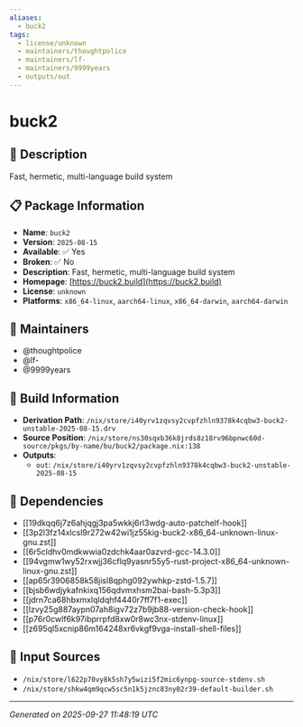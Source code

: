 ```yaml
---
aliases:
  - buck2
tags:
  - license/unknown
  - maintainers/thoughtpolice
  - maintainers/lf-
  - maintainers/9999years
  - outputs/out
---
```


# buck2

## 📝 Description

Fast, hermetic, multi-language build system

## 📋 Package Information

- **Name**: `buck2`
- **Version**: `2025-08-15`
- **Available**: ✅ Yes
- **Broken**: ✅ No
- **Description**: Fast, hermetic, multi-language build system
- **Homepage**: [https://buck2.build](https://buck2.build)
- **License**: `unknown`
- **Platforms**: `x86_64-linux`, `aarch64-linux`, `x86_64-darwin`, `aarch64-darwin`
## 👥 Maintainers

- @thoughtpolice
- @lf-
- @9999years


## 🔧 Build Information

- **Derivation Path**: `/nix/store/i40yrv1zqvsy2cvpfzhln9378k4cqbw3-buck2-unstable-2025-08-15.drv`
- **Source Position**: `/nix/store/ns30sqxb36k8jrds8z18rv96bpnwc60d-source/pkgs/by-name/bu/buck2/package.nix:138`
- **Outputs**:
  - `out`:  `/nix/store/i40yrv1zqvsy2cvpfzhln9378k4cqbw3-buck2-unstable-2025-08-15`

## 🔗 Dependencies

- [[19dkqq6j7z6ahjqgj3pa5wkkj6rl3wdg-auto-patchelf-hook]]
- [[3p2l3fz14xlcsl9r272w42wi1jz55kig-buck2-x86_64-unknown-linux-gnu.zst]]
- [[6r5cldhv0mdkwwia0zdchk4aar0azvrd-gcc-14.3.0]]
- [[94vgmw1wy52rxwjj36cflq9yasnr55y5-rust-project-x86_64-unknown-linux-gnu.zst]]
- [[ap65r3906858k58jisl8qphg092ywhkp-zstd-1.5.7]]
- [[bjsb6wdjykafnkixq156qdvmxhsm2bai-bash-5.3p3]]
- [[jdrn7ca68hbxmxlqldqhf4440r7ff7f1-exec]]
- [[lzvy25g887aypn07ah8igv72z7b9jb88-version-check-hook]]
- [[p76r0cwlf6k97ibprrpfd8xw0r8wc3nx-stdenv-linux]]
- [[z695ql5xcnip86m164248xr6vkgf9vga-install-shell-files]]

## 📁 Input Sources

- `/nix/store/l622p70vy8k5sh7y5wizi5f2mic6ynpg-source-stdenv.sh`
- `/nix/store/shkw4qm9qcw5sc5n1k5jznc83ny02r39-default-builder.sh`

---
*Generated on 2025-09-27 11:48:19 UTC*
